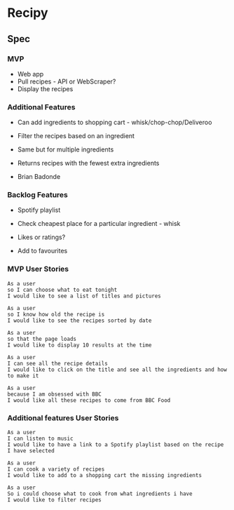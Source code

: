 # Recipy

## Spec

### MVP

- Web app
- Pull recipes - API or WebScraper?
- Display the recipes

### Additional Features

- Can add ingredients to shopping cart - whisk/chop-chop/Deliveroo

- Filter the recipes based on an ingredient
- Same but for multiple ingredients
- Returns recipes with the fewest extra ingredients

- Brian Badonde

### Backlog Features

- Spotify playlist

- Check cheapest place for a particular ingredient - whisk
- Likes or ratings?
- Add to favourites

### MVP User Stories

```
As a user 
so I can choose what to eat tonight
I would like to see a list of titles and pictures

As a user 
so I know how old the recipe is
I would like to see the recipes sorted by date 

As a user 
so that the page loads
I would like to display 10 results at the time

As a user
I can see all the recipe details
I would like to click on the title and see all the ingredients and how to make it 

As a user
because I am obsessed with BBC
I would like all these recipes to come from BBC Food
```
### Additional features User Stories
```
As a user
I can listen to music
I would like to have a link to a Spotify playlist based on the recipe I have selected

As a user
I can cook a variety of recipes
I would like to add to a shopping cart the missing ingredients

As a user
So i could choose what to cook from what ingredients i have
I would like to filter recipes
```